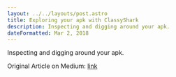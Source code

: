 ```yaml
---
layout: ../../layouts/post.astro
title: Exploring your apk with ClassyShark
description: Inspecting and digging around your apk.
dateFormatted: Mar 2, 2018
---
```


Inspecting and digging around your apk.

Original Article on Medium: [link](https://medium.com/android-news/exploring-your-apk-with-classyshark-f420ebb85dbb)

